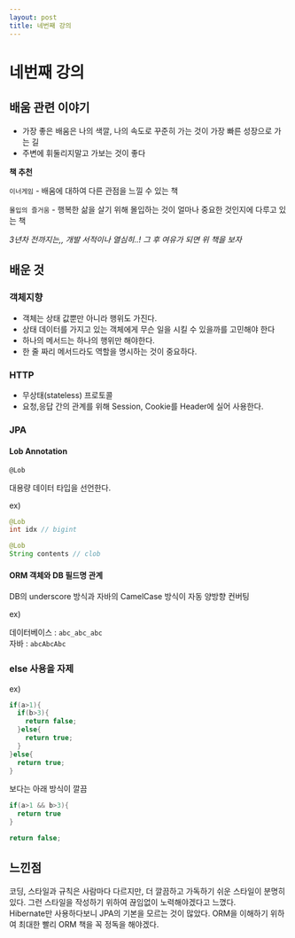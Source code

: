 ```yaml
---
layout: post
title: 네번째 강의
---
```


네번째 강의
===========

배움 관련 이야기
----------------

-	가장 좋은 배움은 나의 색깔, 나의 속도로 꾸준히 가는 것이 가장 빠른 성장으로 가는 길
-	주변에 휘둘리지말고 가보는 것이 좋다

**책 추천**

`이너게임` - 배움에 대하여 다른 관점을 느낄 수 있는 책

`몰입의 즐거움` - 행복한 삶을 살기 위해 몰입하는 것이 얼마나 중요한 것인지에 다루고 있는 책

*3년차 전까지는,, 개발 서적이나 열심히..! 그 후 여유가 되면 위 책을 보자*

배운 것
-------

### 객체지향

-	객체는 상태 값뿐만 아니라 행위도 가진다.
-	상태 데이터를 가지고 있는 객체에게 무슨 일을 시킬 수 있을까를 고민해야 한다
-	하나의 메서드는 하나의 행위만 해야한다.
-	한 줄 짜리 메서드라도 역할을 명시하는 것이 중요하다.

### HTTP

-	무상태(stateless) 프로토콜
-	요청,응답 간의 관계를 위해 Session, Cookie를 Header에 실어 사용한다.

### JPA

#### Lob Annotation

`@Lob`

대용량 데이터 타입을 선언한다.

ex)

```java
@Lob
int idx // bigint

@Lob
String contents // clob
```

#### ORM 객체와 DB 필드명 관계

DB의 underscore 방식과 자바의 CamelCase 방식이 자동 양방향 컨버팅

ex)

데이터베이스 : `abc_abc_abc`<br> 자바 : `abcAbcAbc`

### else 사용을 자제

ex)

```java
if(a>1){
  if(b>3){
    return false;
  }else{
    return true;
  }
}else{
  return true;
}
```

보다는 아래 방식이 깔끔

```java
if(a>1 && b>3){
  return true
}

return false;
```

느낀점
------

코딩, 스타일과 규칙은 사람마다 다르지만, 더 깔끔하고 가독하기 쉬운 스타일이 분명히 있다. 그런 스타일을 작성하기 위하여 끊임없이 노력해야겠다고 느꼈다.<br> Hibernate만 사용하다보니 JPA의 기본을 모르는 것이 많았다. ORM을 이해하기 위하여 최대한 빨리 ORM 책을 꼭 정독을 해야겠다.
